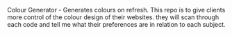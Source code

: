 Colour Generator - Generates colours on refresh. 
This repo is to give clients more control of the colour design of their websites. they will scan through each code and tell me what their preferences are in relation to each subject.
